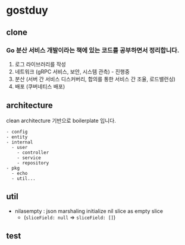 # gostduy

## clone 
### Go 분산 서비스 개발이라는 책에 있는 코드를 공부하면서 정리합니다. 
1. 로그 라이브러리를 작성
2. 네트워크 (gRPC 서비스, 보안, 시스템 관측) - 진행중
3. 분산 (서버 간 서비스 디스커버리, 합의를 통한 서비스 간 조율, 로드밸런싱)
4. 배포 (쿠버네티스 배포)

## architecture
clean architecture 기반으로 boilerplate 입니다. 
```
- config
- entity
- internal
  - user
    - controller
    - service
    - repository
- pkg
  - echo
  - util...
```

## util
-  nilasempty : json marshaling initialize nil slice as empty slice
   - (`sliceField: null` => `sliceField: []`)
## test
